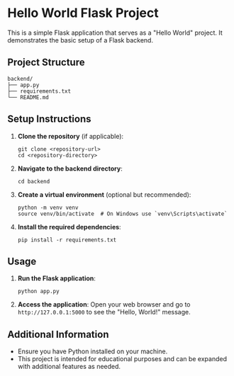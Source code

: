# Hello World Flask Project

This is a simple Flask application that serves as a "Hello World" project. It demonstrates the basic setup of a Flask backend.

## Project Structure

```
backend/
├── app.py
├── requirements.txt
└── README.md
```

## Setup Instructions

1. **Clone the repository** (if applicable):
   ```
   git clone <repository-url>
   cd <repository-directory>
   ```

2. **Navigate to the backend directory**:
   ```
   cd backend
   ```

3. **Create a virtual environment** (optional but recommended):
   ```
   python -m venv venv
   source venv/bin/activate  # On Windows use `venv\Scripts\activate`
   ```

4. **Install the required dependencies**:
   ```
   pip install -r requirements.txt
   ```

## Usage

1. **Run the Flask application**:
   ```
   python app.py
   ```

2. **Access the application**:
   Open your web browser and go to `http://127.0.0.1:5000` to see the "Hello, World!" message.

## Additional Information

- Ensure you have Python installed on your machine.
- This project is intended for educational purposes and can be expanded with additional features as needed.